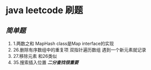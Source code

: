 # java leetcode 刷题
## _简单题_
1. 1.两数之和 MapHash class是Map interface的实现
2. 26.删除有序数组中的重复项 双指针遍历数组 遇到一个新元素就记录
3. 27.移除元素 和26类似
4. 35.搜索插入位置 **_二分查找很重要_**
